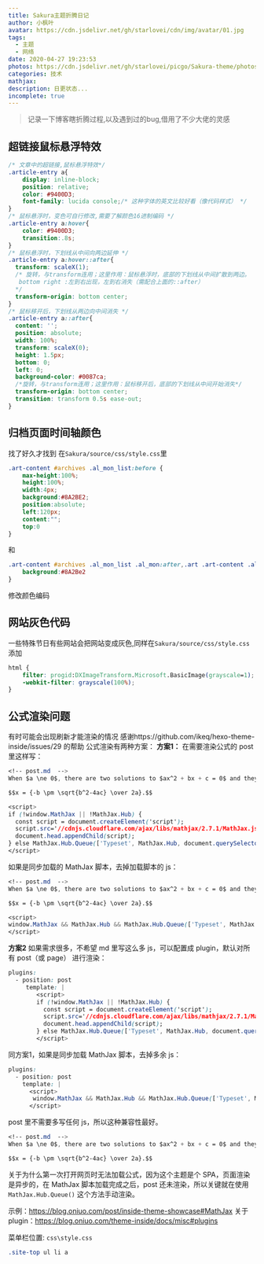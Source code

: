 ```yaml
---
title: Sakura主题折腾日记
author: 小枫叶
avatar: https://cdn.jsdelivr.net/gh/starlovei/cdn/img/avatar/01.jpg
tags:
  - 主题
  - 网络
date: 2020-04-27 19:23:53
photos: https://cdn.jsdelivr.net/gh/starlovei/picgo/Sakura-theme/photos.jpg
categories: 技术
mathjax:
description: 日更状态...
incomplete: true
---
```

> 记录一下博客瞎折腾过程,以及遇到过的bug,借用了不少大佬的灵感

## 超链接鼠标悬浮特效
``` css
/* 文章中的超链接,鼠标悬浮特效*/
.article-entry a{
    display: inline-block;
    position: relative;
    color: #9400D3;
    font-family: lucida console;/* 这种字体的英文比较好看（像代码样式） */
}
/* 鼠标悬浮时，变色可自行修改,需要了解颜色16进制编码 */
.article-entry a:hover{
    color: #9400D3;
    transition:.8s;
}
/* 鼠标悬浮时，下划线从中间向两边延伸 */
.article-entry a:hover::after{
  transform: scaleX(1);
  /* 旋转，与transform连用；这里作用：鼠标悬浮时，底部的下划线从中间扩散到两边。
   bottom right :左到右出现，左到右消失（需配合上面的::after）
  */
  transform-origin: bottom center;
}
/* 鼠标移开后，下划线从两边向中间消失 */
.article-entry a::after{
  content: '';
  position: absolute;
  width: 100%;
  transform: scaleX(0);
  height: 1.5px;
  bottom: 0;
  left: 0;
  background-color: #0087ca;
  /*旋转，与transform连用；这里作用：鼠标移开后，底部的下划线从中间开始消失*/
  transform-origin: bottom center;
  transition: transform 0.5s ease-out;
}
```
## 归档页面时间轴颜色
找了好久才找到
在`Sakura/source/css/style.css`里
``` css
.art-content #archives .al_mon_list:before {
    max-height:100%;
    height:100%;
    width:4px;
    background:#8A2BE2;
    position:absolute;
    left:120px;
    content:"";
    top:0
}
```
和
``` css
.art-content #archives .al_mon_list .al_mon:after,.art .art-content .al_mon_list .al_post_list>li:after {
    background:#8A2Be2
}
```
修改颜色编码
## 网站灰色代码
一些特殊节日有些网站会把网站变成灰色,同样在`Sakura/source/css/style.css`添加
``` css
html {
    filter: progid:DXImageTransform.Microsoft.BasicImage(grayscale=1);
    -webkit-filter: grayscale(100%);
}
```
## 公式渲染问题
有时可能会出现刷新才能渲染的情况
感谢https://github.com/ikeq/hexo-theme-inside/issues/29 的帮助
公式渲染有两种方案：
**方案1：**
在需要渲染公式的 post 里这样写：
``` css
<!-- post.md  -->
When $a \ne 0$, there are two solutions to $ax^2 + bx + c = 0$ and they are

$$x = {-b \pm \sqrt{b^2-4ac} \over 2a}.$$

<script>
if (!window.MathJax || !MathJax.Hub) {
  const script = document.createElement('script');
  script.src='//cdnjs.cloudflare.com/ajax/libs/mathjax/2.7.1/MathJax.js?config=TeX-MML-AM_CHTML';
  document.head.appendChild(script);
} else MathJax.Hub.Queue(['Typeset', MathJax.Hub, document.querySelector('main')]);
</script>
```
如果是同步加载的 MathJax 脚本，去掉加载脚本的 js：
``` css
<!-- post.md  -->
When $a \ne 0$, there are two solutions to $ax^2 + bx + c = 0$ and they are

$$x = {-b \pm \sqrt{b^2-4ac} \over 2a}.$$

<script>
window.MathJax && MathJax.Hub && MathJax.Hub.Queue(['Typeset', MathJax.Hub, document.querySelector('main')]);
</script>
```
**方案2**
如果需求很多，不希望 md 里写这么多 js，可以配置成 plugin，默认对所有 post（或 page） 进行渲染：
``` css
plugins:
  - position: post
     template: |
        <script>
        if (!window.MathJax || !MathJax.Hub) {
          const script = document.createElement('script');
          script.src='//cdnjs.cloudflare.com/ajax/libs/mathjax/2.7.1/MathJax.js?config=TeX-MML-AM_CHTML';
          document.head.appendChild(script);
        } else MathJax.Hub.Queue(['Typeset', MathJax.Hub, document.querySelector('main')]);
        </script>
```
同方案1，如果是同步加载 MathJax 脚本，去掉多余 js：
``` css
plugins:
  - position: post
    template: |
      <script>
       window.MathJax && MathJax.Hub && MathJax.Hub.Queue(['Typeset', MathJax.Hub, document.querySelector('main')]);
      </script>
```
post 里不需要多写任何 js，所以这种兼容性最好。
``` css
<!-- post.md  -->
When $a \ne 0$, there are two solutions to $ax^2 + bx + c = 0$ and they are

$$x = {-b \pm \sqrt{b^2-4ac} \over 2a}.$$
```
关于为什么第一次打开网页时无法加载公式，因为这个主题是个 SPA，页面渲染是异步的，在 MathJax 脚本加载完成之后，post 还未渲染，所以关键就在使用 `MathJax.Hub.Queue()` 这个方法手动渲染。

示例：https://blog.oniuo.com/post/inside-theme-showcase#MathJax
关于 plugin：https://blog.oniuo.com/theme-inside/docs/misc#plugins

菜单栏位置: `css\style.css`
```css
.site-top ul li a
```
